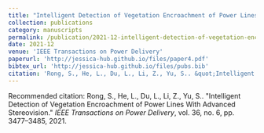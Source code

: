 ```yaml
---
title: "Intelligent Detection of Vegetation Encroachment of Power Lines With Advanced Stereovision"
collection: publications
category: manuscripts
permalink: /publication/2021-12-intelligent-detection-of-vegetation-encroachment-of-power-lines-with-advanced-stereovision
date: 2021-12
venue: 'IEEE Transactions on Power Delivery'
paperurl: 'http://jessica-hub.github.io/files/paper4.pdf'
bibtex_url: 'http://jessica-hub.github.io/files/pubs.bib'
citation: 'Rong, S., He, L., Du, L., Li, Z., Yu, S.. &quot;Intelligent Detection of Vegetation Encroachment of Power Lines With Advanced Stereovision.&quot; <i>IEEE Transactions on Power Delivery</i>, vol. 36, no. 6, pp. 3477–3485, 2021.'
---
```


Recommended citation: Rong, S., He, L., Du, L., Li, Z., Yu, S.. &quot;Intelligent Detection of Vegetation Encroachment of Power Lines With Advanced Stereovision.&quot; <i>IEEE Transactions on Power Delivery</i>, vol. 36, no. 6, pp. 3477–3485, 2021.
